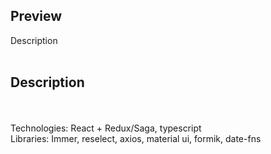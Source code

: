## Preview

Description </br>
</br>

<!-- ![Twitter-clone main page](https://user-images.githubusercontent.com/57848626/88894463-94917a00-d250-11ea-9688-bcf5cc038b91.JPG) -->

<!-- ![Twitter-clone Cart page](https://user-images.githubusercontent.com/57848626/88894500-9f4c0f00-d250-11ea-931a-6c77b3dbf398.JPG) -->

## Description

<!-- [Link to server side source code](_link here_) -->
</br>

</br>
Technologies: React + Redux/Saga, typescript </br>
Libraries: Immer, reselect, axios, material ui, formik, date-fns
